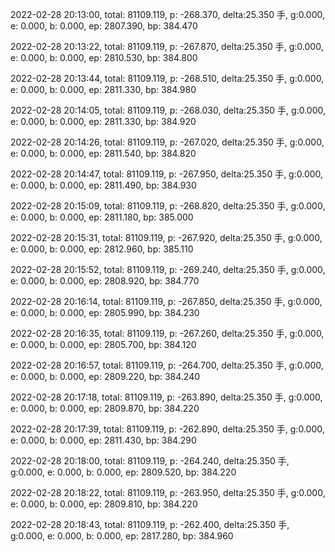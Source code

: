 2022-02-28 20:13:00, total: 81109.119, p: -268.370, delta:25.350 手, g:0.000, e: 0.000, b: 0.000, ep: 2807.390, bp: 384.470

2022-02-28 20:13:22, total: 81109.119, p: -267.870, delta:25.350 手, g:0.000, e: 0.000, b: 0.000, ep: 2810.530, bp: 384.800

2022-02-28 20:13:44, total: 81109.119, p: -268.510, delta:25.350 手, g:0.000, e: 0.000, b: 0.000, ep: 2811.330, bp: 384.980

2022-02-28 20:14:05, total: 81109.119, p: -268.030, delta:25.350 手, g:0.000, e: 0.000, b: 0.000, ep: 2811.330, bp: 384.920

2022-02-28 20:14:26, total: 81109.119, p: -267.020, delta:25.350 手, g:0.000, e: 0.000, b: 0.000, ep: 2811.540, bp: 384.820

2022-02-28 20:14:47, total: 81109.119, p: -267.950, delta:25.350 手, g:0.000, e: 0.000, b: 0.000, ep: 2811.490, bp: 384.930

2022-02-28 20:15:09, total: 81109.119, p: -268.820, delta:25.350 手, g:0.000, e: 0.000, b: 0.000, ep: 2811.180, bp: 385.000

2022-02-28 20:15:31, total: 81109.119, p: -267.920, delta:25.350 手, g:0.000, e: 0.000, b: 0.000, ep: 2812.960, bp: 385.110

2022-02-28 20:15:52, total: 81109.119, p: -269.240, delta:25.350 手, g:0.000, e: 0.000, b: 0.000, ep: 2808.920, bp: 384.770

2022-02-28 20:16:14, total: 81109.119, p: -267.850, delta:25.350 手, g:0.000, e: 0.000, b: 0.000, ep: 2805.990, bp: 384.230

2022-02-28 20:16:35, total: 81109.119, p: -267.260, delta:25.350 手, g:0.000, e: 0.000, b: 0.000, ep: 2805.700, bp: 384.120

2022-02-28 20:16:57, total: 81109.119, p: -264.700, delta:25.350 手, g:0.000, e: 0.000, b: 0.000, ep: 2809.220, bp: 384.240

2022-02-28 20:17:18, total: 81109.119, p: -263.890, delta:25.350 手, g:0.000, e: 0.000, b: 0.000, ep: 2809.870, bp: 384.220

2022-02-28 20:17:39, total: 81109.119, p: -262.890, delta:25.350 手, g:0.000, e: 0.000, b: 0.000, ep: 2811.430, bp: 384.290

2022-02-28 20:18:00, total: 81109.119, p: -264.240, delta:25.350 手, g:0.000, e: 0.000, b: 0.000, ep: 2809.520, bp: 384.220

2022-02-28 20:18:22, total: 81109.119, p: -263.950, delta:25.350 手, g:0.000, e: 0.000, b: 0.000, ep: 2809.810, bp: 384.220

2022-02-28 20:18:43, total: 81109.119, p: -262.400, delta:25.350 手, g:0.000, e: 0.000, b: 0.000, ep: 2817.280, bp: 384.960